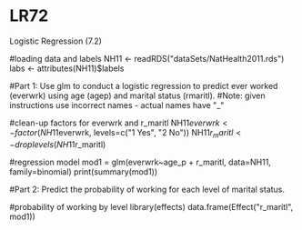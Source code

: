 # LR72
Logistic Regression (7.2)

#loading data and labels
NH11 <- readRDS("dataSets/NatHealth2011.rds")
labs <- attributes(NH11)$labels

#Part 1: Use glm to conduct a logistic regression to predict ever worked (everwrk) using age (agep) and marital status (rmaritl).
#Note: given instructions use incorrect names - actual names have "_"

#clean-up factors for everwrk and r_maritl
NH11$everwrk <- factor(NH11$everwrk, levels=c("1 Yes", "2 No"))
NH11$r_maritl <- droplevels(NH11$r_maritl)

#regression model
mod1 = glm(everwrk~age_p + r_maritl, data=NH11, family=binomial)
print(summary(mod1))

#Part 2: Predict the probability of working for each level of marital status.

#probability of working by level
library(effects)
data.frame(Effect("r_maritl", mod1))
